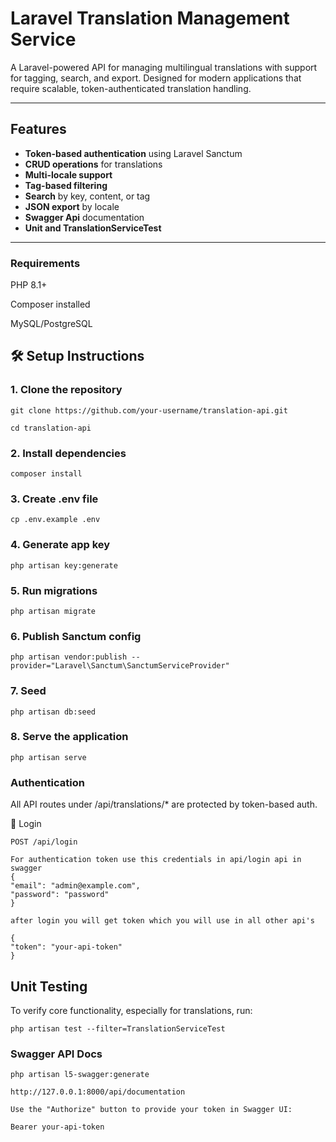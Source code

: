 #  Laravel Translation Management Service

A Laravel-powered API for managing multilingual translations with support for tagging, search, and export. Designed for modern applications that require scalable, token-authenticated translation handling.

---

##  Features

- **Token-based authentication** using Laravel Sanctum
-  **CRUD operations** for translations
-  **Multi-locale support**
-  **Tag-based filtering**
-  **Search** by key, content, or tag
-  **JSON export** by locale
-  **Swagger Api** documentation
-  **Unit and TranslationServiceTest**

---

### Requirements
PHP 8.1+

Composer installed

MySQL/PostgreSQL


## 🛠️ Setup Instructions


### 1. Clone the repository

    git clone https://github.com/your-username/translation-api.git

    cd translation-api

### 2. Install dependencies

    composer install

### 3. Create .env file

    cp .env.example .env

### 4. Generate app key

    php artisan key:generate

### 5. Run migrations

    php artisan migrate

### 6. Publish Sanctum config

    php artisan vendor:publish --provider="Laravel\Sanctum\SanctumServiceProvider"

### 7. Seed 

    php artisan db:seed

### 8. Serve the application

    php artisan serve


### Authentication
All API routes under /api/translations/* are protected by token-based auth.

🔑 Login

    POST /api/login

    For authentication token use this credentials in api/login api in swagger
    {
    "email": "admin@example.com",
    "password": "password"
    }

    after login you will get token which you will use in all other api's

    {
    "token": "your-api-token"
    }


##  Unit Testing

To verify core functionality, especially for translations, run:

    php artisan test --filter=TranslationServiceTest


###   Swagger API Docs

    php artisan l5-swagger:generate

    http://127.0.0.1:8000/api/documentation

    Use the "Authorize" button to provide your token in Swagger UI:

    Bearer your-api-token








